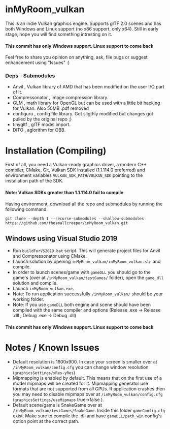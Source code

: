 # inMyRoom_vulkan
This is an indie Vulkan graphics engine. Supports glTF 2.0 scenes and has both Windows and Linux support (no x86 support, only x64).
Still in early stage, hope you will find something intresting on it.

#### This commit has only Windows support. Linux support to come back

Feel free to share you opinion on anything, ask, file bugs or suggest enhancement using "Issues" :)

### Deps - Submodules
* Anvil , Vulkan library of AMD that has been modified on the user I/O part of it.
* Compressonator , image compression library.
* GLM , math library for OpenGL but can be used with a little bit hacking for Vulkan. Also 50MB .pdf removed
* configuru , config file library. Got sligthly modified but changes got pulled by the original repo ;)
* tinygltf , glTF model import.
* DiTO , aglorithm for OBB.

# Installation (Compiling)

  First of all, you need a Vulkan-ready graphics driver, a modern C++ compiler, CMake, Git, Vulkan SDK installed (1.1.114.0 preferred) and environment variables `VULKAN_SDK_PATH`/`VULKAN_SDK` pointing to the installation path of the SDK.
   #### Note: Vulkan SDKs greater than 1.1.114.0 fail to compile
  
  Having environment, download all the repo and submodules by running the following command.
  ```
git clone --depth 1 --recurse-submodules --shallow-submodules https://github.com/thesmallcreeper/inMyRoom_vulkan.git
  ```
 ## Windows using Visual Studio 2019
 
 * Run `buildForVS2019.bat` script. This will generate project files for Anvil and Compressonator using CMake.
 * Launch solution by opening `inMyRoom_vulkan/inMyRoom_vulkan.sln` and compile. 
 * In order to launch scenes/game with `gameDLL` you should go to the game's (over at `/inMyRoom_vulkan/testGames/` folder), open the `game_dll` solution and compile.
 * Launch `inMyRoom_vulkan.exe`.
 * Note: To run application successfully `/inMyRoom_vulkan/` should be your working folder.
 * Note: If you use `gameDLL` both engine and scene should have been compiled with the same compiler and options (Release .exe -> Release .dll , Debug .exe -> Debug .dll)
 
 #### This commit has only Windows support. Linux support to come back
 
 # Notes / Known Issues
 
 * Default resolution is 1600x900. In case your screen is smaller over at `/inMyRoom_vulkan/config.cfg` you can change window resolution (`graphicsSettings/xRes-yRes`)
 * Mipmapping is enabled by default. This means that on the first use of a model mipmaps will be created for it. Mipmapping generator use formats that are not supported from all GPUs. If application crashes then you may need to disable mipmaps over at `/inMyRoom_vulkan/config.cfg` (`graphicsSettings/useMipmaps` true->false ).
 * Default scene/game is SnakeGame over at `/inMyRoom_vulkan/testGames/SnakeGame`. Inside this folder `gameConfig.cfg` exist. Make sure to compile the .dll and have `gameDLL/path_win` config's option point at the correct path.
 
